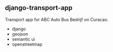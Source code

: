 ## django-transport-app

Transport app for ABC Auto Bus Bedrijf on Curacao. 

- django
- geojson
- semantic ui
- openstreetmap
